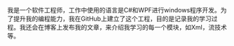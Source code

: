 我是一个软件工程师，工作中使用的语言是C#和WPF进行windows程序开发。为了提升我的编程能力，我在GitHub上建立了这个工程，目的是记录我的学习过程。我还会在博客上发布我的文章，来介绍我学习的每一个模块，如Xml，流技术等。
